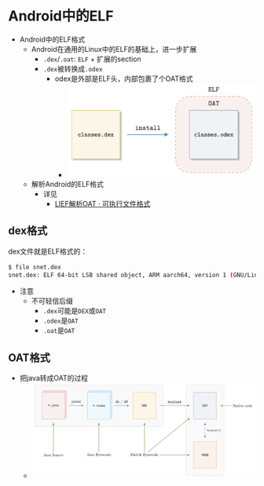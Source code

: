 # Android中的ELF

* Android中的ELF格式
  * Android在通用的Linux中的ELF的基础上，进一步扩展
    * `.dex`/`.oat`: `ELF` + 扩展的section
    * `.dex`被转换成`.odex`
      * odex是外部是ELF头，内部包裹了个OAT格式
        * ![elf_android_oat_header](../assets/img/elf_android_oat_header.png)
  * 解析Android的ELF格式
    * 详见
      * [LIEF解析OAT · 可执行文件格式](https://book.crifan.org/books/executable_file_format/website/related_tool/lief/usage_examples/parse_oat.html)

## dex格式

dex文件就是ELF格式的：

```bash
$ file snet.dex
snet.dex: ELF 64-bit LSB shared object, ARM aarch64, version 1 (GNU/Linux), dynamically linked, stripped
```

* 注意
  * 不可轻信后缀
    * `.dex`可能是`DEX`或`OAT`
    * `.odex`是`OAT`
    * `.oat`是`OAT`

## OAT格式

* 把java转成OAT的过程
  * ![android_java_to_oat](../assets/img/android_java_to_oat.png)
